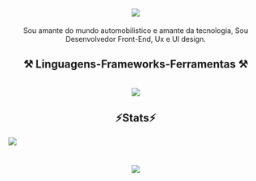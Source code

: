 <h1 align="center">
<img src="https://readme-typing-svg.herokuapp.com/?font=Righteous&size=35&center=true&vCenter=true&width=500&height=70&duration=4000&lines=Dae!+👋;+eu+sou+Carlos!;" />
</h1>

<div  align="center" >
  Sou amante do mundo automobilistico e amante da tecnologia, Sou Desenvolvedor Front-End, Ux e UI design.
</div>

<h2 align="center" >⚒️ Linguagens-Frameworks-Ferramentas ⚒️</h2>
<br>
<div align="center" >
  <img src="https://skillicons.dev/icons?i=,html,css,js,java,cpp,php,py,vscode,github,figma,ps" />
</div>

<h2 align="center" >⚡Stats⚡</h2>
<img src="https://github.com/pxcarls/README.Md/blob/output/github-contribution-grid-snake.svg"/>
<h1 align="center">
<img src="https://readme-typing-svg.herokuapp.com/?font=Righteous&size=35&center=true&vCenter=true&width=500&height=70&duration=4000&lines=obrigado+pela+visita!;" />
</h1>
